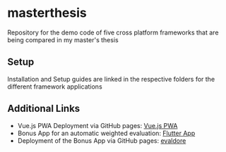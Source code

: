 # masterthesis

Repository for the demo code of five cross platform frameworks that are being compared in my master's thesis

## Setup

Installation and Setup guides are linked in the respective folders for the different framework applications

## Additional Links

* Vue.js PWA Deployment via GitHub pages: [Vue.js PWA](https://anleanja.github.io/vuejs-pwa/)
* Bonus App for an automatic weighted evaluation: [Flutter App](https://github.com/AnleAnja/evaldore)
* Deployment of the Bonus App via GitHub pages: [evaldore](https://anleanja.github.io/evaldore/)
